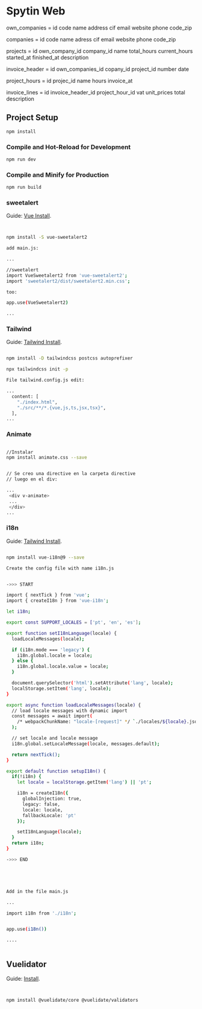 # Spytin Web
own_companies = id code name address cif email website phone code_zip 

companies = id code name adress cif email website phone code_zip 

projects = id own_company_id company_id name total_hours current_hours started_at finished_at description

invoice_header = id own_companies_id copany_id project_id number date

project_hours = id projec_id name hours invoice_at

invoice_lines = id invoice_header_id project_hour_id vat unit_prices total description



## Project Setup

```sh
npm install
```

### Compile and Hot-Reload for Development

```sh
npm run dev
```

### Compile and Minify for Production

```sh
npm run build
```



### sweetalert

Guide: [Vue Install](https://github.com/avil13/vue-sweetalert2).


```sh


npm install -S vue-sweetalert2

add main.js:

...

//sweetalert
import VueSweetalert2 from 'vue-sweetalert2';
import 'sweetalert2/dist/sweetalert2.min.css';

too:

app.use(VueSweetalert2)

...


```





### Tailwind

Guide: [Tailwind Install](https://tailwindcss.com/docs/guides/vite).


```sh

npm install -D tailwindcss postcss autoprefixer

npx tailwindcss init -p

File tailwind.config.js edit:

...
  content: [
    "./index.html",
    "./src/**/*.{vue,js,ts,jsx,tsx}",
  ],
...


```




### Animate

```sh

//Instalar
npm install animate.css --save


// Se creo una directive en la carpeta directive
// luego en el div:

...
 <div v-animate>
 ...
 </div>
...

```


### i18n

Guide: [Tailwind Install](https://dev.to/lucasferreiralimax/how-implementation-a-i18n-in-vue-3-4cen).


```sh

npm install vue-i18n@9 --save

Create the config file with name i18n.js


->>> START

import { nextTick } from 'vue';
import { createI18n } from 'vue-i18n';

let i18n;

export const SUPPORT_LOCALES = ['pt', 'en', 'es'];

export function setI18nLanguage(locale) {
  loadLocaleMessages(locale);

  if (i18n.mode === 'legacy') {
    i18n.global.locale = locale;
  } else {
    i18n.global.locale.value = locale;
  }

  document.querySelector('html').setAttribute('lang', locale);
  localStorage.setItem('lang', locale);
}

export async function loadLocaleMessages(locale) {
  // load locale messages with dynamic import
  const messages = await import(
    /* webpackChunkName: "locale-[request]" */ `./locales/${locale}.json`
  );

  // set locale and locale message
  i18n.global.setLocaleMessage(locale, messages.default);

  return nextTick();
}

export default function setupI18n() {
  if(!i18n) {
    let locale = localStorage.getItem('lang') || 'pt';

    i18n = createI18n({
      globalInjection: true,
      legacy: false,
      locale: locale,
      fallbackLocale: 'pt'
    });

    setI18nLanguage(locale);
  }
  return i18n;
}

->>> END





Add in the file main.js

...

import i18n from './i18n';


app.use(i18n())

....



```




## Vuelidator

Guide: [Install](https://vuelidate-next.netlify.app/#installation).


```sh


npm install @vuelidate/core @vuelidate/validators


```
